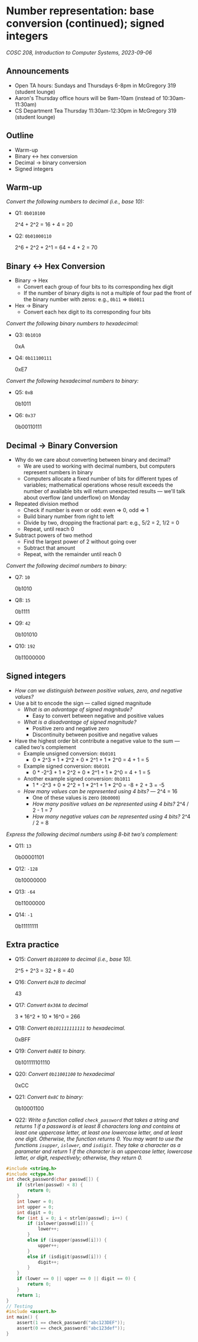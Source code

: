 # Number representation: base conversion (continued); signed integers
_COSC 208, Introduction to Computer Systems, 2023-09-06_

## Announcements
* Open TA hours: Sundays and Thursdays 6-8pm in McGregory 319 (student lounge)
* Aaron's Thursday office hours will be 9am-10am (instead of 10:30am-11:30am)
* CS Department Tea Thursday 11:30am-12:30pm in McGregory 319 (student lounge)

## Outline
* Warm-up
* Binary <-> hex conversion
* Decimal -> binary conversion
* Signed integers

## Warm-up
_Convert the following numbers to decimal (i.e., base 10):_
* Q1: `0b010100`

    2^4 + 2^2 = 16 + 4 = 20

* Q2: `0b01000110`

    2^6 + 2^2 + 2^1 = 64 + 4 + 2 = 70

## Binary <-> Hex Conversion

* Binary -> Hex
    * Convert each group of four bits to its corresponding hex digit
    * If the number of binary digits is not a multiple of four pad the front of the binary number with zeros: e.g., `0b11` => `0b0011`
* Hex -> Binary
    * Convert each hex digit to its corresponding four bits

_Convert the following binary numbers to hexadecimal:_
* Q3: `0b1010`

    0xA

* Q4: `0b11100111`

    0xE7

_Convert the following hexadecimal numbers to binary:_
* Q5: `0xB`

    0b1011

* Q6: `0x37`

    0b00110111

## Decimal -> Binary Conversion

* Why do we care about converting between binary and decimal?
    * We are used to working with decimal numbers, but computers represent numbers in binary 
    * Computers allocate a fixed number of bits for different types of variables; mathematical operations whose result exceeds the number of available bits will return unexpected results — we'll talk about overflow (and underflow) on Monday
* Repeated division method
    * Check if number is even or odd: even => 0, odd => 1
    * Build binary number from right to left
    * Divide by two, dropping the fractional part: e.g., 5/2 = 2, 1/2 = 0
    * Repeat, until reach 0
* Subtract powers of two method
    * Find the largest power of 2 without going over
    * Subtract that amount
    * Repeat, with the remainder until reach 0

_Convert the following decimal numbers to binary:_
* Q7: `10`

    0b1010

* Q8: `15`

    0b1111

* Q9: `42`

    0b101010

* Q10: `192`

    0b11000000

## Signed integers

* _How can we distinguish between positive values, zero, and negative values?_
* Use a bit to encode the sign — called signed magnitude
    * _What is an advantage of signed magnitude?_
        * Easy to convert between negative and positive values
    * _What is a disadvantage of signed magnitude?_
        * Positive zero and negative zero
        * Discontinuity between positive and negative values
* Have the highest order bit contribute a negative value to the sum — called two's complement
    * Example unsigned conversion: `0b0101`
        * 0 * 2^3 + 1 * 2^2 + 0 * 2^1 + 1 * 2^0 = 4 + 1 = 5
    * Example signed conversion: `0b0101`
        * 0 * -2^3 + 1 * 2^2 + 0 * 2^1 + 1 * 2^0 = 4 + 1 = 5
    * Another example signed conversion: `0b1011`
        * 1 * -2^3 + 0 * 2^2 + 1 * 2^1 + 1 * 2^0 = -8 + 2 + 3 = -5
    * _How many values can be represented using 4 bits?_ — 2^4 = 16
        * One of these values is zero (`0b0000`)
        * _How many positive values an be represented using 4 bits?_ 2^4 / 2 - 1 = 7
        * _How many negative values can be represented using 4 bits?_ 2^4 / 2 = 8

_Express the following decimal numbers using 8-bit two's complement:_
* Q11: `13`

    0b00001101

* Q12: `-128`

    0b10000000

* Q13: `-64`

    0b11000000

* Q14: `-1`

    0b11111111

## Extra practice

* Q15: _Convert `0b101000` to decimal (i.e., base 10)._

    2^5 + 2^3 = 32 + 8 = 40

* Q16: _Convert `0x2B` to decimal_

    43

* Q17: _Convert `0x30A` to decimal_

    3 * 16^2 + 10 * 16^0 = 266

* Q18: _Convert `0b101111111111` to hexadecimal._

    0xBFF

* Q19: _Convert `0xBEE` to binary._

    0b101111101110

* Q20: _Convert `0b11001100` to hexadecimal_ 

    0xCC

* Q21: _Convert `0x8C` to binary:_

    0b10001100

* Q22: _Write a function called `check_password` that takes a string and returns 1 if a password is at least 8 characters long and contains at least one uppercase letter, at least one lowercase letter, and at least one digit. Otherwise, the function returns 0. You may want to use the functions `isupper`, `islower`, and `isdigit`. They take a character as a parameter and return 1 if the character is an uppercase letter, lowercase letter, or digit, respectively; otherwise, they return 0._


```c
#include <string.h>
#include <ctype.h>
int check_password(char passwd[]) {
    if (strlen(passwd) < 8) {
        return 0;
    }
    int lower = 0;
    int upper = 0;
    int digit = 0;
    for (int i = 0; i < strlen(passwd); i++) {
        if (islower(passwd[i])) {
            lower++;
        }
        else if (isupper(passwd[i])) {
            upper++;
        }
        else if (isdigit(passwd[i])) {
            digit++;
        }
    }
    if (lower == 0 || upper == 0 || digit == 0) {
        return 0;
    }
    return 1;
}
// Testing
#include <assert.h>
int main() {
    assert(1 == check_password("abc123DEF"));
    assert(0 == check_password("abc123def"));
}
```
